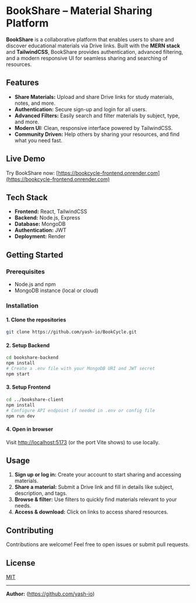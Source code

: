 # BookShare – Material Sharing Platform

**BookShare** is a collaborative platform that enables users to share and discover educational materials via Drive links. Built with the **MERN stack** and **TailwindCSS**, BookShare provides authentication, advanced filtering, and a modern responsive UI for seamless sharing and searching of resources.

## Features

- **Share Materials:** Upload and share Drive links for study materials, notes, and more.
- **Authentication:** Secure sign-up and login for all users.
- **Advanced Filters:** Easily search and filter materials by subject, type, and more.
- **Modern UI:** Clean, responsive interface powered by TailwindCSS.
- **Community Driven:** Help others by sharing your resources, and find what you need fast.

## Live Demo

Try BookShare now: [https://bookcycle-frontend.onrender.com](https://bookcycle-frontend.onrender.com)



## Tech Stack

- **Frontend:** React, TailwindCSS
- **Backend:** Node.js, Express
- **Database:** MongoDB
- **Authentication:** JWT
- **Deployment:** Render 

## Getting Started

### Prerequisites

- Node.js and npm
- MongoDB instance (local or cloud)

### Installation

#### 1. Clone the repositories

```sh
git clone https://github.com/yash-io/BookCycle.git
```

#### 2. Setup Backend

```sh
cd bookshare-backend
npm install
# Create a .env file with your MongoDB URI and JWT secret
npm start
```

#### 3. Setup Frontend

```sh
cd ../bookshare-client
npm install
# Configure API endpoint if needed in .env or config file
npm run dev
```

#### 4. Open in browser

Visit [http://localhost:5173](http://localhost:5173) (or the port Vite shows) to use locally.

## Usage

1. **Sign up or log in:** Create your account to start sharing and accessing materials.
2. **Share a material:** Submit a Drive link and fill in details like subject, description, and tags.
3. **Browse & filter:** Use filters to quickly find materials relevant to your needs.
4. **Access & download:** Click on links to access shared resources.

## Contributing

Contributions are welcome! Feel free to open issues or submit pull requests.

## License

[MIT](LICENSE)

---

**Author:** (https://github.com/yash-io)  
